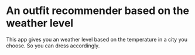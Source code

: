 # An outfit recommender based on the weather level
This app gives you an weather level based on the temperature in a city you choose. So you can dress accordingly.
